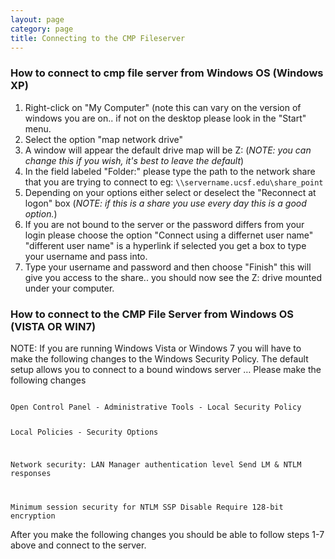```yaml
---
layout: page
category: page
title: Connecting to the CMP Fileserver
---
```



### How to connect to cmp file server from Windows OS (Windows XP) 

1. Right-click on "My Computer" (note this can vary on the version of windows you are on.. if not on the desktop please look in the "Start" menu.
2. Select the option "map network drive"
3. A window will appear the default drive map will be Z: (*NOTE: you can change this if you wish, it's best to leave the default*)
4. In the field labeled "Folder:" please type the path to the network share that you are trying to connect to eg: `\\servername.ucsf.edu\share_point`
5. Depending on your options either select or deselect the "Reconnect at logon" box (*NOTE: if this is a share you use every day this is a good option.*)
6. If you are not bound to the server or the password differs from your login please choose the option "Connect using a differnet user name" "different user name" is a hyperlink if selected you get a box to type your username and pass into.
7. Type your username and password and then choose "Finish" this will give you access to the share.. you should now see the Z: drive mounted under your computer.



### How to connect to the CMP File Server from Windows OS (VISTA OR WIN7)

NOTE: If you are running Windows Vista or Windows 7 you will have to make the following changes to the Windows Security Policy. The default setup allows you to connect to a bound windows server … Please make the following changes

<code>
Open Control Panel - Administrative Tools - Local Security Policy 

Local Policies - Security Options 

Network security: LAN Manager authentication level 
Send LM &amp; NTLM responses 

Minimum session security for NTLM SSP 
Disable Require 128-bit encryption
</code>

After you make the following changes you should be able to follow steps 1-7 above and connect to the server.

